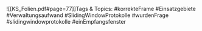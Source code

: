 
![[KS_Folien.pdf#page=77]]Tags & Topics:
   #korrekteFrame
   #Einsatzgebiete
   #Verwaltungsaufwand
   #SlidingWindowProtokolle
   #wurdenFrage
   #slidingwindowprotokolle
   #einEmpfangsfenster